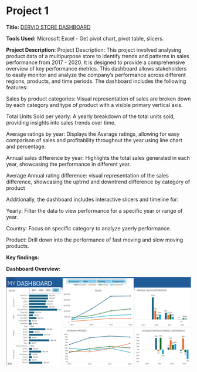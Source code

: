 # Project 1

**Title:** [DERVID STORE DASHBOARD](https://github.com/Drswagzz/Drswagzz.github.io/blob/main/DERVID%20STORE.xlsx)

**Tools Used:** Microsoft Excel - Get pivot chart, pivot table, slicers. 

**Project Description:** Project Description: This project involved analysing product data of a multipurpose store to identify trends and patterns in sales performance from 2017 -  2020. It is designed to provide a comprehensive overview of key performance metrics. This dashboard allows stakeholders to easily monitor and analyze the company’s performance across different regions, products, and time periods. The dashboard includes the following features:

Sales by product categories: Visual representation of sales are broken down by each category and type of product with a visible primary vertical axis.

Total Units Sold per yearly: A yearly breakdown of the total units sold, providing insights into sales trends over time.

Average ratings by year: Displays the Average ratings, allowing for easy comparison of sales and profitability throughout the year using line chart and percentage.

Annual sales difference by year: Highlights the total sales generated in each year, showcasing the performance in different year.

Average Annual rating difference: visual representation of the sales difference, showcasing the uptrnd and downtrend difference by category of product

Additionally, the dashboard includes interactive slicers and timeline for:

Yearly: Filter the data to view performance for a specific year or range of year.

Country: Focus on specific category to analyze yaerly performance.

Product: Drill down into the performance of fast moving and slow moving products.

**Key findings:**

**Dashboard Overview:**

![DERVIDS](DERVIDS.png)
